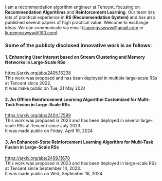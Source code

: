 I am a recommendation algorithm engineer at Tencent, focusing on **Recommendation Algorithms** and **Reinforcement Learning**. Our team has lots of practical experience in **RS (Recommendation System)** and has also published several papers of high practical value. Welcome to exchange ideas. We can communicate via email (liupengvswww@gmail.com or liupengvswww@163.com)

### Some of the publicly disclosed innovative work is as follows:

#### 1. Enhancing User Interest based on Stream Clustering and Memory Networks in Large-Scale RSs </br>
https://arxiv.org/abs/2405.13238 </br>
This work was proposed and has been deployed in multiple large-scale RSs at Tencent since 2022. </br>
It was make public on Tue, 21 May 2024 </br>

#### 2. An Offline Reinforcement Learning Algorithm Customized for Multi-Task Fusion in Large-Scale RSs </br>
https://arxiv.org/abs/2404.17589 </br>
This work was proposed in 2023 and has been deployed in several large-scale RSs at Tencent since July 2023. </br>
It was made public on Friday, April 19, 2024. </br>

#### 3. An Enhanced-State Reinforcement Learning Algorithm for Multi-Task Fusion in Large-Scale RSs </br>
https://arxiv.org/abs/2409.11678 </br>
This work was proposed in 2023 and has been deployed in large-scale RSs at Tencent since September 14, 2023. </br>
It was made public on Wed, September 18, 2024. </br>



